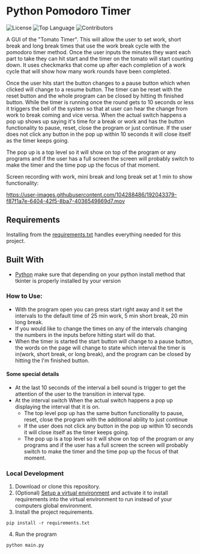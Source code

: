 # Python Pomodoro Timer

![License](https://img.shields.io/github/license/bbland1/pomodoro-timer-python?style=plastic)
![Top Language](https://img.shields.io/github/languages/top/bbland1/pomodoro-timer-python?style=plastic)
![Contributors](https://img.shields.io/github/contributors-anon/bbland1/pomodoro-timer-python?style=plastic)

A GUI of the "Tomato Timer". This will allow the user to set work, short break and long break times that use the work break cycle with the pomodoro timer method. Once the user inputs the minutes they want each part to take they can hit start and the timer on the tomato will start counting down. It uses checkmarks that come up after each completion of a work cycle that will show how many work rounds have been completed.

Once the user hits start the button changes to a pause button which when clicked will change to a resume button. The timer can be reset with the reset button and the whole program can be closed by hitting th finished button. While the timer is running once the round gets to 10 seconds or less it triggers the bell of the system so that at user can hear the change from work to break coming and vice versa. When the actual switch happens a pop up shows up saying it's time for a break or work and has the button functionality to pause, reset, close the program or just continue. If the user does not click any button in the pop up within 10 seconds it will close itself as the timer keeps going.

The pop up is a top level so it will show on top of the program or any programs and if the user has a full screen the screen will probably switch to make the timer and the time pop up the focus of that moment. 

Screen recording with work, mini break and long break set at 1 min to show functionality:








https://user-images.githubusercontent.com/104288486/192043379-f87f1a7e-6404-42f5-8ba7-4036549869d7.mov





## Requirements

Installing from the [requirements.txt](./requirements.txt) handles everything needed for this project.

## Built With

* [Python](https://www.python.org) make sure that depending on your python install method that tkinter is properly installed by your version


### How to Use:
* With the program open you can press start right away and it set the intervals to the default time of 25 min work, 5 min short break, 20 min long break.
* If you would like to change the times on any of the intervals changing the numbers in the inputs before hitting start will do that.
* When the timer is started the start button will change to a pause button, the words on the page will change to state which interval the timer is in(work, short break, or long break), and the program can be closed by hitting the I'm finished button.

#### Some special details
* At the last 10 seconds of the interval a bell sound is trigger to get the attention of the user to the transition in interval type.
* At the interval switch When the actual switch happens a pop up displaying the interval that it is on.
  - The top level pop up has the same button functionality to pause, reset, close the program with the additional ability to just continue
  - If the user does not click any button in the pop up within 10 seconds it will close itself as the timer keeps going.
  - The pop up is a top level so it will show on top of the program or any programs and if the user has a full screen the screen will probably switch to make the timer and the time pop up the focus of that moment. 

### Local Development
1. Download or clone this repository.
2. (Optional) [Setup a virtual environment](https://docs.python.org/3/tutorial/venv.html#creating-virtual-environments) and activate it to install requirements into the virtual environment to run instead of your computers global environment.
3. Install the project requirements.
```shell 
pip install -r requirements.txt
```
4. Run the program
```shell
python main.py
```



